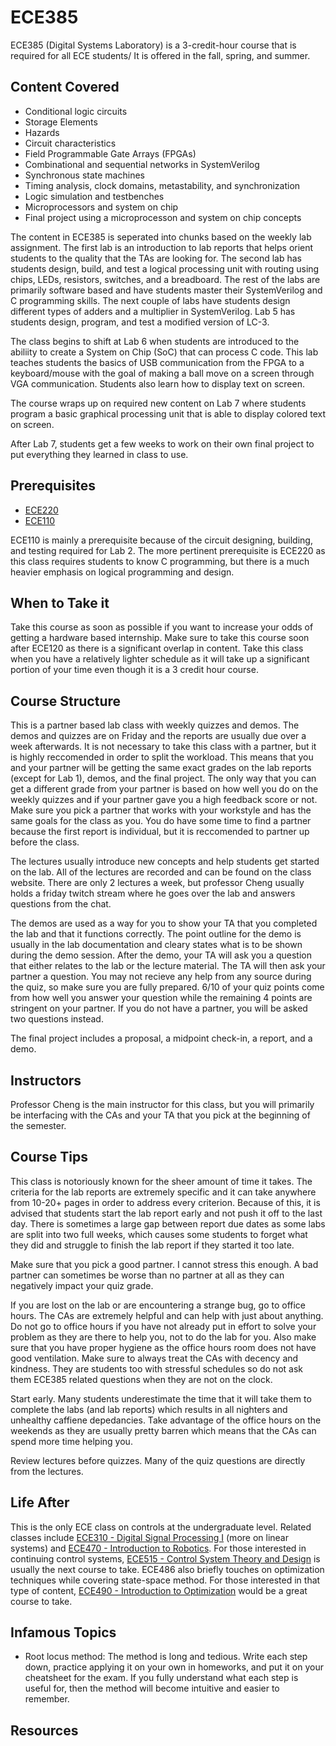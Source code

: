 # ECE385

ECE385 (Digital Systems Laboratory) is a 3-credit-hour course that is required for all ECE students/ It is offered in the fall, spring, and summer.

## Content Covered

- Conditional logic circuits
- Storage Elements
- Hazards
- Circuit characteristics
- Field Programmable Gate Arrays (FPGAs)
- Combinational and sequential networks in SystemVerilog
- Synchronous state machines
- Timing analysis, clock domains, metastability, and synchronization
- Logic simulation and testbenches
- Microprocessors and system on chip
- Final project using a microprocesson and system on chip concepts

The content in ECE385 is seperated into chunks based on the weekly lab assignment. The first lab is an introduction to lab reports that helps orient students to the quality that the TAs are looking for. The second lab has students design, build, and test a logical processing unit with routing using chips, LEDs, resistors, switches, and a breadboard. The rest of the labs are primarily software based and have students master their SystemVerilog and C programming skills. The next couple of labs have students design different types of adders and a multiplier in SystemVerilog. Lab 5 has students design, program, and test a modified version of LC-3.

The class begins to shift at Lab 6 when students are introduced to the abiliity to create a System on Chip (SoC) that can process C code. This lab teaches students the basics of USB communication from the FPGA to a keyboard/mouse with the goal of making a ball move on a screen through VGA communication. Students also learn how to display text on screen.

The course wraps up on required new content on Lab 7 where students program a basic graphical processing unit that is able to display colored text on screen. 

After Lab 7, students get a few weeks to work on their own final project to put everything they learned in class to use.

## Prerequisites

- [ECE220](ECE220.md)
- [ECE110](ECE110.md)
  
ECE110 is mainly a prerequisite because of the circuit designing, building, and testing required for Lab 2. The more pertinent prerequisite is ECE220 as this class requires students to know C programming, but there is a much heavier emphasis on logical programming and design. 

## When to Take it

Take this course as soon as possible if you want to increase your odds of getting a hardware based internship. Make sure to take this course soon after ECE120 as there is a significant overlap in content. Take this class when you have a relatively lighter schedule as it will take up a significant portion of your time even though it is a 3 credit hour course. 

## Course Structure

This is a partner based lab class with weekly quizzes and demos. The demos and quizzes are on Friday and the reports are usually due over a week afterwards. It is not necessary to take this class with a partner, but it is highly reccomended in order to split the workload. This means that you and your partner will be getting the same exact grades on the lab reports (except for Lab 1), demos, and the final project. The only way that you can get a different grade from your partner is based on how well you do on the weekly quizzes and if your partner gave you a high feedback score or not. Make sure you pick a partner that works with your workstyle and has the same goals for the class as you. You do have some time to find a partner because the first report is individual, but it is reccomended to partner up before the class.

The lectures usually introduce new concepts and help students get started on the lab. All of the lectures are recorded and can be found on the class website. There are only 2 lectures a week, but professor Cheng usually holds a friday twitch stream where he goes over the lab and answers questions from the chat. 

The demos are used as a way for you to show your TA that you completed the lab and that it functions correctly. The point outline for the demo is usually in the lab documentation and cleary states what is to be shown during the demo session. After the demo, your TA will ask you a question that either relates to the lab or the lecture material. The TA will then ask your partner a question. You may not recieve any help from any source during the quiz, so make sure you are fully prepared. 6/10 of your quiz points come from how well you answer your question while the remaining 4 points are stringent on your partner. If you do not have a partner, you will be asked two questions instead. 

The final project includes a proposal, a midpoint check-in, a report, and a demo. 

## Instructors

Professor Cheng is the main instructor for this class, but you will primarily be interfacing with the CAs and your TA that you pick at the beginning of the semester. 

## Course Tips

This class is notoriously known for the sheer amount of time it takes. The criteria for the lab reports are extremely specific and it can take anywhere from 10-20+ pages in order to address every criterion. Because of this, it is advised that students start the lab report early and not push it off to the last day. There is sometimes a large gap between report due dates as some labs are split into two full weeks, which causes some students to forget what they did and struggle to finish the lab report if they started it too late. 

Make sure that you pick a good partner. I cannot stress this enough. A bad partner can sometimes be worse than no partner at all as they can negatively impact your quiz grade. 

If you are lost on the lab or are encountering a strange bug, go to office hours. The CAs are extremely helpful and can help with just about anything. Do not go to office hours if you have not already put in effort to solve your problem as they are there to help you, not to do the lab for you. Also make sure that you have proper hygiene as the office hours room does not have good ventilation. Make sure to always treat the CAs with decency and kindness. They are students too with stressful schedules so do not ask them ECE385 related questions when they are not on the clock. 

Start early. Many students underestimate the time that it will take them to complete the labs (and lab reports) which results in all nighters and unhealthy caffiene depedancies. Take advantage of the office hours on the weekends as they are usually pretty barren which means that the CAs can spend more time helping you. 

Review lectures before quizzes. Many of the quiz questions are directly from the lectures.

## Life After

This is the only ECE class on controls at the undergraduate level. Related classes include [ECE310 - Digital Signal Processing I](ECE310.md) (more on linear systems) and [ECE470 - Introduction to Robotics](ECE470.md). For those interested in continuing control systems, [ECE515 - Control System Theory and Design](ECE515.md) is usually the next course to take. ECE486 also briefly touches on optimization techniques while covering state-space method. For those interested in that type of content, [ECE490 - Introduction to Optimization](ECE490.md) would be a great course to take.

## Infamous Topics

- Root locus method: The method is long and tedious. Write each step down, practice applying it on your own in homeworks, and put it on your cheatsheet for the exam. If you fully understand what each step is useful for, then the method will become intuitive and easier to remember.

## Resources
